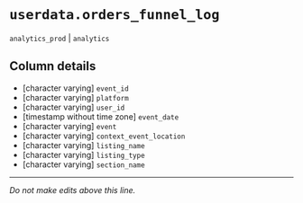 # `userdata.orders_funnel_log`
`analytics_prod` | `analytics`

## Column details
* [character varying] `event_id`
* [character varying] `platform`
* [character varying] `user_id`
* [timestamp without time zone] `event_date`
* [character varying] `event`
* [character varying] `context_event_location`
* [character varying] `listing_name`
* [character varying] `listing_type`
* [character varying] `section_name`

-------------------------------------------------------------------------------
*Do not make edits above this line.*
